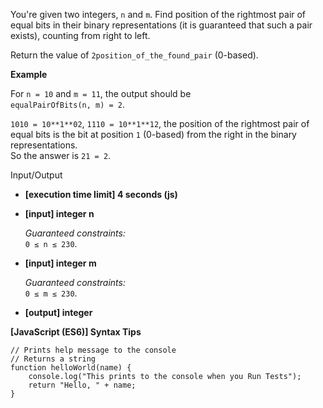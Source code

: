 You're given two integers, `n` and `m`. Find position of the rightmost pair of
equal bits in their binary representations (it is guaranteed that such a pair
exists), counting from right to left.

Return the value of `2position_of_the_found_pair` (0-based).

**Example**

For `n = 10` and `m = 11`, the output should be  
`equalPairOfBits(n, m) = 2`.

`1010 = 10**1**02`, `1110 = 10**1**12`, the position of the rightmost pair of
equal bits is the bit at position `1` (0-based) from the right in the binary
representations.  
So the answer is `21 = 2`.

Input/Output

- **\[execution time limit\] 4 seconds (js)**

- **\[input\] integer n**

  _Guaranteed constraints:_  
  `0 ≤ n ≤ 230`.

- **\[input\] integer m**

  _Guaranteed constraints:_  
  `0 ≤ m ≤ 230`.

- **\[output\] integer**

**\[JavaScript (ES6)\] Syntax Tips**

    // Prints help message to the console
    // Returns a string
    function helloWorld(name) {
        console.log("This prints to the console when you Run Tests");
        return "Hello, " + name;
    }
